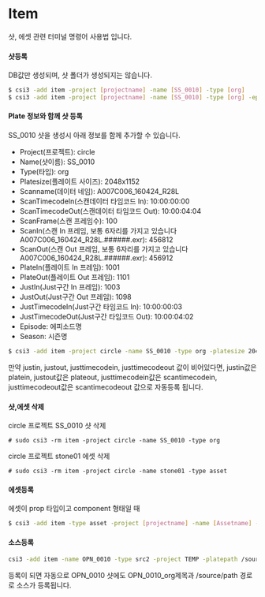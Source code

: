# Item
샷, 에셋 관련 터미널 명령어 사용법 입니다.

#### 샷등록
DB값만 생성되며, 샷 폴더가 생성되지는 않습니다.

```bash
$ csi3 -add item -project [projectname] -name [SS_0010] -type [org]
$ csi3 -add item -project [projectname] -name [SS_0010] -type [org] -eposide e01 -season 1 # 에피소드와 시즌을 추가하고 싶을 때
```

#### Plate 정보와 함께 샷 등록
SS_0010 샷을 생성시 아래 정보를 함께 추가할 수 있습니다.

- Project(프로젝트): circle
- Name(샷이름): SS_0010
- Type(타입): org
- Platesize(플레이트 사이즈): 2048x1152
- Scanname(데이터 네임): A007C006_160424_R28L
- ScanTimecodeIn(스캔데이터 타임코드 In): 10:00:00:00
- ScanTimecodeOut(스캔데이터 타임코드 Out): 10:00:04:04
- ScanFrame(스캔 프레임수): 100
- ScanIn(스캔 In 프레임, 보통 6자리를 가지고 있습니다 A007C006_160424_R28L.######.exr): 456812
- ScanOut(스캔 Out 프레임, 보통 6자리를 가지고 있습니다 A007C006_160424_R28L.######.exr): 456912
- PlateIn(플레이트 In 프레임): 1001
- PlateOut(플레이트 Out 프레임): 1101
- JustIn(Just구간 In 프레임): 1003
- JustOut(Just구간 Out 프레임): 1098
- JustTimecodeIn(Just구간 타임코드 In): 10:00:00:03
- JustTimecodeOut(Just구간 타임코드 Out): 10:00:04:02
- Episode: 에피소드명
- Season: 시즌명

```bash
$ csi3 -add item -project circle -name SS_0010 -type org -platesize 2048x1152 -scanname A007C006_160424_R28L -scantimecodein 10:00:00:00 -scantimecodeout 10:00:04:04 -scanframe 100 -scanin 456812 -scanout 456912 -platein 1001 -plateout 1101 -justin 1003 -justout 1098 -justtimecodein 10:00:00:03 -justtimecodeout 10:00:04:02
```

만약 justin, justout, justtimecodein, justtimecodeout 값이 비어있다면,
justin값은 platein, justout값은 plateout, justtimecodein값은 scantimecodein, justtimecodeout값은 scantimecodeout 값으로 자동등록 됩니다.

#### 샷,에셋 삭제
circle 프로젝트 SS_0010 샷 삭제

```
# sudo csi3 -rm item -project circle -name SS_0010 -type org
```

circle 프로젝트 stone01 에셋 삭제
```
# sudo csi3 -rm item -project circle -name stone01 -type asset
```

#### 에셋등록

에셋이 prop 타입이고 component 형태일 때

```bash
$ csi3 -add item -type asset -project [projectname] -name [Assetname] -assettype prop -assettags prop,component
```

#### 소스등록

```bash
csi3 -add item -name OPN_0010 -type src2 -project TEMP -platepath /source/path
```

등록이 되면 자동으로 OPN_0010 샷에도 OPN_0010_org제목과 /source/path 경로로 소스가 등록됩니다.